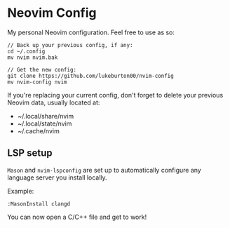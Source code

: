 # Neovim Config

My personal Neovim configuration. Feel free to use as so:

```
// Back up your previous config, if any:
cd ~/.config
mv nvim nvim.bak

// Get the new config:
git clone https://github.com/lukeburton00/nvim-config
mv nvim-config nvim
```

If you're replacing your current config, don't forget to delete your previous Neovim data,
usually located at:
- ~/.local/share/nvim 
- ~/.local/state/nvim
- ~/.cache/nvim

## LSP setup

```Mason``` and ```nvim-lspconfig``` are set up to automatically configure any language server you install locally.

Example:

```:MasonInstall clangd```

You can now open a C/C++ file and get to work!
